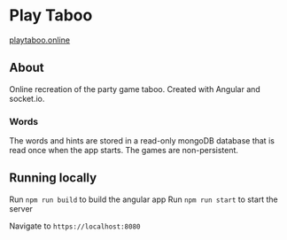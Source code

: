 # Play Taboo

[playtaboo.online](https://www.playtaboo.online)

## About

Online recreation of the party game taboo.  Created with Angular and socket.io.

### Words

The words and hints are stored in a read-only mongoDB database that is read once when the app starts. The games are non-persistent.

## Running locally

Run `npm run build` to build the angular app
Run `npm run start` to start the server

Navigate to `https://localhost:8080`

